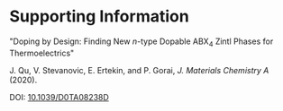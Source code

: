 # Supporting Information

"Doping by Design: Finding New *n*-type Dopable ABX<sub>4</sub> Zintl Phases for Thermoelectrics"

J. Qu, V. Stevanovic, E. Ertekin, and P. Gorai, *J. Materials Chemistry A* (2020).

DOI: [10.1039/D0TA08238D](https://doi.org/10.1039/D0TA08238D)
